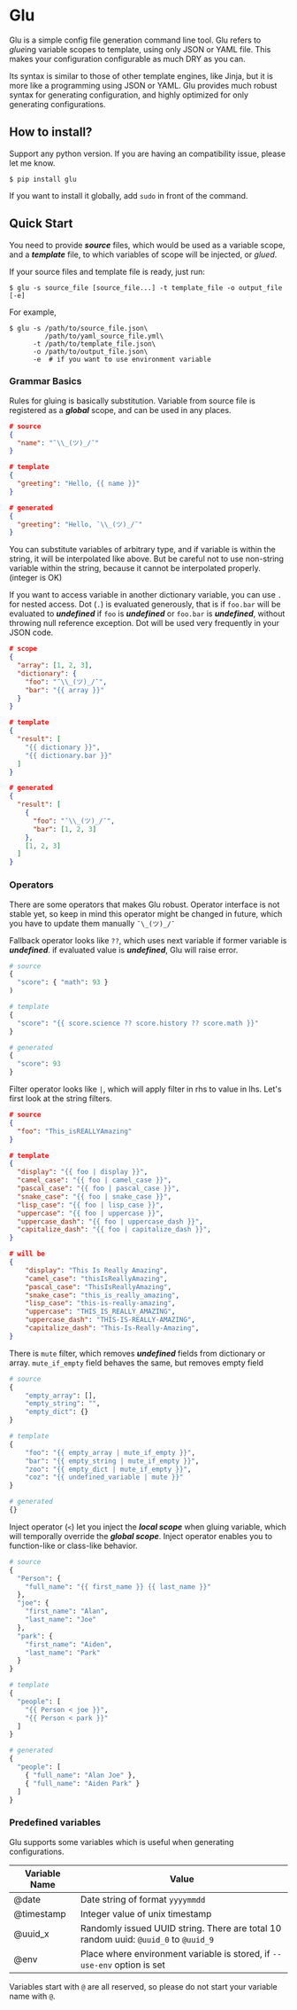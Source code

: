 # Glu

Glu is a simple config file generation command line tool. Glu refers to 
*glue*ing variable scopes to template, using only JSON or YAML file. 
This makes your configuration configurable as much DRY as you can.

Its syntax is similar to those of other template engines, like Jinja,
but it is more like a programming using JSON or YAML. Glu provides much
robust syntax for generating configuration, and highly optimized for
only generating configurations.

## How to install?

Support any python version. If you are having an compatibility issue,
please let me know.

```
$ pip install glu
```

If you want to install it globally, add `sudo` in front of the command.

## Quick Start

You need to provide ***source*** files, which would be used as a variable
scope, and a ***template*** file, to which variables of scope will be
injected, or _glued_.

If your source files and template file is ready, just run:


``` shell
$ glu -s source_file [source_file...] -t template_file -o output_file [-e]
```

For example,

``` shell
$ glu -s /path/to/source_file.json\
         /path/to/yaml_source_file.yml\ 
      -t /path/to/template_file.json\
      -o /path/to/output_file.json\
      -e  # if you want to use environment variable
```

### Grammar Basics

Rules for gluing is basically substitution. Variable from source file
is registered as a ***global*** scope, and can be used in any places.

``` json
# source
{
  "name": "¯\\_(ツ)_/¯"
}

# template
{
  "greeting": "Hello, {{ name }}"
}

# generated
{
  "greeting": "Hello, ¯\\_(ツ)_/¯"
}
```

You can substitute variables of arbitrary type, and if variable is
within the string, it will be interpolated like above. But be careful 
not to use non-string variable within the string, because it cannot be
interpolated properly. (integer is OK)

If you want to access variable in another dictionary variable, you can
use `.` for nested access. Dot (`.`) is evaluated generously, that is if 
`foo.bar` will be evaluated to ***undefined*** if `foo` is 
***undefined*** or `foo.bar` is ***undefined***, without throwing null
reference exception. Dot will be used very frequently in your JSON code.

``` json
# scope
{
  "array": [1, 2, 3],
  "dictionary": {
    "foo": "¯\\_(ツ)_/¯",
    "bar": "{{ array }}"
  }
}

# template
{
  "result": [
    "{{ dictionary }}",
    "{{ dictionary.bar }}"
  ]
}

# generated
{
  "result": [
    {
      "foo": "¯\\_(ツ)_/¯",
      "bar": [1, 2, 3]
    },
    [1, 2, 3]
  ]
}
```

### Operators

There are some operators that makes Glu robust. Operator interface is
not stable yet, so keep in mind this operator might be changed in future,
which you have to update them manually `¯\_(ツ)_/¯`

Fallback operator looks like `??`, which uses next variable if former
variable is ***undefined***. if evaluated value is ***undefined***, Glu
will raise error.

``` python
# source
{
  "score": { "math": 93 }
)

# template
{
  "score": "{{ score.science ?? score.history ?? score.math }}"
}

# generated
{
  "score": 93
}
```

Filter operator looks like `|`, which will apply filter in rhs to value
in lhs. Let's first look at the string filters.

``` json
# source
{
  "foo": "This_isREALLYAmazing"
}

# template
{
  "display": "{{ foo | display }}",
  "camel_case": "{{ foo | camel_case }}",
  "pascal_case": "{{ foo | pascal_case }}",
  "snake_case": "{{ foo | snake_case }}",
  "lisp_case": "{{ foo | lisp_case }}",
  "uppercase": "{{ foo | uppercase }}",
  "uppercase_dash": "{{ foo | uppercase_dash }}",
  "capitalize_dash": "{{ foo | capitalize_dash }}",
}

# will be
{
    "display": "This Is Really Amazing",
    "camel_case": "thisIsReallyAmazing",
    "pascal_case": "ThisIsReallyAmazing",
    "snake_case": "this_is_really_amazing",
    "lisp_case": "this-is-really-amazing",
    "uppercase": "THIS_IS_REALLY_AMAZING",
    "uppercase_dash": "THIS-IS-REALLY-AMAZING",
    "capitalize_dash": "This-Is-Really-Amazing",
}
```

There is `mute` filter, which removes ***undefined*** fields from
dictionary or array. `mute_if_empty` field behaves the same, but removes
empty field

``` python
# source
{
    "empty_array": [],
    "empty_string": "",
    "empty_dict": {}
}

# template
{
    "foo": "{{ empty_array | mute_if_empty }}",
    "bar": "{{ empty_string | mute_if_empty }}",
    "zoo": "{{ empty_dict | mute_if_empty }}",
    "coz": "{{ undefined_variable | mute }}"
}

# generated
{}
```

Inject operator (`<`) let you inject the ***local scope*** when gluing 
variable, which will temporally override the ***global scope***.
Inject operator enables you to function-like or class-like behavior.

``` python
# source
{
  "Person": {
    "full_name": "{{ first_name }} {{ last_name }}"
  },
  "joe": {
    "first_name": "Alan",
    "last_name": "Joe"
  },
  "park": {
    "first_name": "Aiden",
    "last_name": "Park"
  }
}

# template
{
  "people": [
    "{{ Person < joe }}",
    "{{ Person < park }}"
  ]
}

# generated
{
  "people": [
    { "full_name": "Alan Joe" },
    { "full_name": "Aiden Park" }
  ]
}
```

### Predefined variables

Glu supports some variables which is useful when generating
configurations.

| Variable Name | Value |
| ----- | ----- |
| @date | Date string of format `yyyymmdd` |
| @timestamp | Integer value of unix timestamp |
| @uuid_x | Randomly issued UUID string. There are total 10 random uuid: `@uuid_0` to `@uuid_9` |
| @env | Place where environment variable is stored, if `--use-env` option is set |

Variables start with `@` are all reserved, so please do not start your
variable name with `@`.
